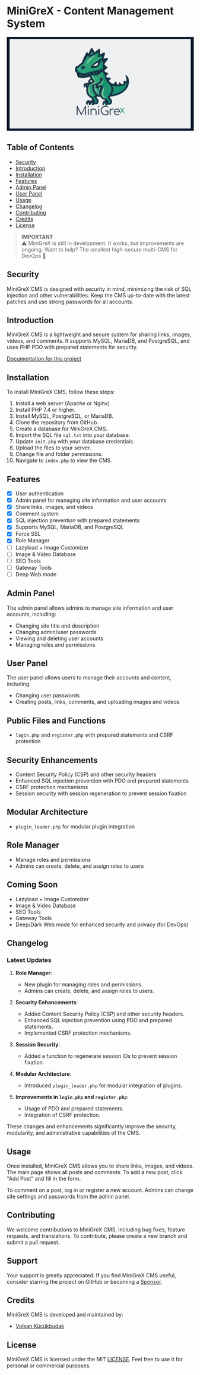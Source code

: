 
# MiniGreX - Content Management System

![MiniGreX Logo](docs/header_minigrex.png)

## Table of Contents
- [Security](#security)
- [Introduction](#introduction)
- [Installation](#installation)
- [Features](#features)
- [Admin Panel](#admin-panel)
- [User Panel](#user-panel)
- [Usage](#usage)
- [Changelog](#changelog)
- [Contributing](#contributing)
- [Credits](#credits)
- [License](#license)

> **IMPORTANT**  
> ⚠️ MiniGreX is still in development. It works, but improvements are ongoing. Want to help? The smallest high-secure multi-CMS for DevOps 👮

## Security
MiniGreX CMS is designed with security in mind, minimizing the risk of SQL injection and other vulnerabilities. Keep the CMS up-to-date with the latest patches and use strong passwords for all accounts.

## Introduction
MiniGreX CMS is a lightweight and secure system for sharing links, images, videos, and comments. It supports MySQL, MariaDB, and PostgreSQL, and uses PHP PDO with prepared statements for security.

[Documentation for this project](documentation/)

## Installation
To install MiniGreX CMS, follow these steps:

1. Install a web server (Apache or Nginx).
2. Install PHP 7.4 or higher.
3. Install MySQL, PostgreSQL, or MariaDB.
4. Clone the repository from GitHub.
5. Create a database for MiniGreX CMS.
6. Import the SQL file `sql.txt` into your database.
7. Update `init.php` with your database credentials.
8. Upload the files to your server.
9. Change file and folder permissions.
10. Navigate to `index.php` to view the CMS.

## Features
- [x] User authentication
- [x] Admin panel for managing site information and user accounts
- [x] Share links, images, and videos
- [x] Comment system
- [x] SQL injection prevention with prepared statements
- [x] Supports MySQL, MariaDB, and PostgreSQL
- [x] Force SSL
- [x] Role Manager
- [ ] Lazyload + Image Customizer 
- [ ] Image & Video Database 
- [ ] SEO Tools
- [ ] Gateway Tools
- [ ] Deep Web mode

## Admin Panel
The admin panel allows admins to manage site information and user accounts, including:
- Changing site title and description
- Changing admin/user passwords
- Viewing and deleting user accounts
- Managing roles and permissions

## User Panel
The user panel allows users to manage their accounts and content, including:
- Changing user passwords
- Creating posts, links, comments, and uploading images and videos

## Public Files and Functions
- `login.php` and `register.php` with prepared statements and CSRF protection

## Security Enhancements
- Content Security Policy (CSP) and other security headers
- Enhanced SQL injection prevention with PDO and prepared statements
- CSRF protection mechanisms
- Session security with session regeneration to prevent session fixation

## Modular Architecture
- `plugin_loader.php` for modular plugin integration

## Role Manager
- Manage roles and permissions
- Admins can create, delete, and assign roles to users

## Coming Soon
- Lazyload + Image Customizer
- Image & Video Database
- SEO Tools
- Gateway Tools
- Deep/Dark Web mode for enhanced security and privacy (for DevOps)

## Changelog
### Latest Updates
1. **Role Manager**:
    - New plugin for managing roles and permissions.
    - Admins can create, delete, and assign roles to users.

2. **Security Enhancements**:
    - Added Content Security Policy (CSP) and other security headers.
    - Enhanced SQL injection prevention using PDO and prepared statements.
    - Implemented CSRF protection mechanisms.

3. **Session Security**:
    - Added a function to regenerate session IDs to prevent session fixation.

4. **Modular Architecture**:
    - Introduced `plugin_loader.php` for modular integration of plugins.

5. **Improvements in `login.php` and `register.php`**:
    - Usage of PDO and prepared statements.
    - Integration of CSRF protection.

These changes and enhancements significantly improve the security, modularity, and administrative capabilities of the CMS.

## Usage
Once installed, MiniGreX CMS allows you to share links, images, and videos. The main page shows all posts and comments. To add a new post, click "Add Post" and fill in the form.

To comment on a post, log in or register a new account. Admins can change site settings and passwords from the admin panel.

## Contributing

We welcome contributions to MiniGreX CMS, including bug fixes, feature requests, and translations. To contribute, please create a new branch and submit a pull request.

## Support

Your support is greatly appreciated. If you find MiniGreX CMS useful, consider starring the project on GitHub or becoming a [Sponsor](https://github.com/sponsors/volkansah).

## Credits

MiniGreX CMS is developed and maintained by:
- [Volkan Kücükbudak](https://github.com/volkansah)

## License

MiniGreX CMS is licensed under the MIT [LICENSE](LICENSE). Feel free to use it for personal or commercial purposes.

